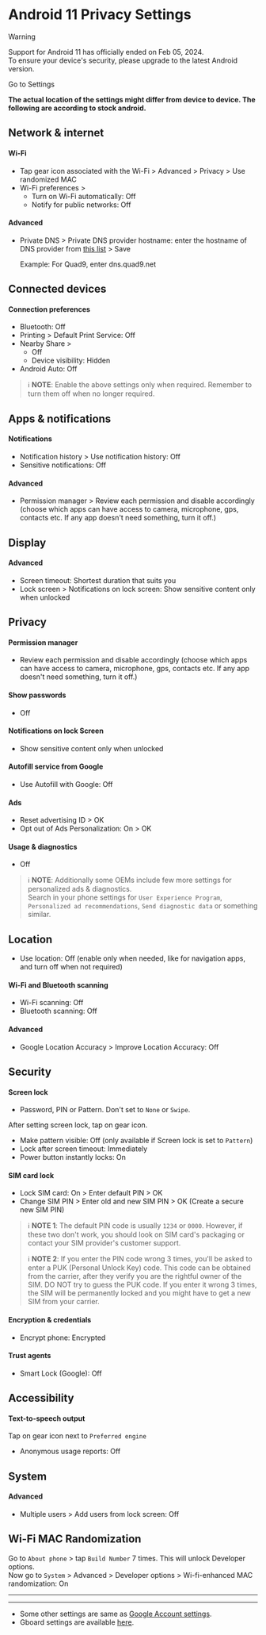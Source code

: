 # Android 11 Privacy Settings

> [!WARNING]
> Support for Android 11 has officially ended on Feb 05, 2024.
<br>To ensure your device's security, please upgrade to the latest Android version.

Go to Settings

**The actual location of the settings might differ from device to device. The following are according to stock android.**



## Network & internet

#### Wi-Fi
- Tap gear icon associated with the Wi-Fi > Advanced > Privacy > Use randomized MAC
- Wi-Fi preferences > 
  - Turn on Wi-Fi automatically: Off
  - Notify for public networks: Off

#### Advanced
- Private DNS > Private DNS provider hostname: enter the hostname of DNS provider from [this list](https://www.privacyguides.org/en/dns/#recommended-providers) > Save

  Example: For Quad9, enter dns.quad9.net



## Connected devices

#### Connection preferences
- Bluetooth: Off
- Printing > Default Print Service: Off
- Nearby Share >
  - Off
  - Device visibility: Hidden
- Android Auto: Off

> :information_source: **NOTE**: Enable the above settings only when required. Remember to turn them off when no longer required.



## Apps & notifications

#### Notifications
- Notification history > Use notification history: Off
- Sensitive notifications: Off

#### Advanced
- Permission manager > Review each permission and disable accordingly (choose which apps can have access to camera, microphone, gps, contacts etc. If any app doesn't need something, turn it off.)



## Display

#### Advanced
- Screen timeout: Shortest duration that suits you
- Lock screen > Notifications on lock screen: Show sensitive content only when unlocked



## Privacy

#### Permission manager
- Review each permission and disable accordingly (choose which apps can have access to camera, microphone, gps, contacts etc. If any app doesn't need something, turn it off.)

#### Show passwords
- Off

#### Notifications on lock Screen
- Show sensitive content only when unlocked

#### Autofill service from Google
- Use Autofill with Google: Off

#### Ads
- Reset advertising ID > OK
- Opt out of Ads Personalization: On > OK

#### Usage & diagnostics
- Off
> :information_source: **NOTE**: Additionally some OEMs include few more settings for personalized ads & diagnostics.
<br>Search in your phone settings for `User Experience Program`, `Personalized ad recommendations`, `Send diagnostic data` or something similar.



## Location
- Use location: Off (enable only when needed, like for navigation apps, and turn off when not required)

#### Wi-Fi and Bluetooth scanning
- Wi-Fi scanning: Off
- Bluetooth scanning: Off

#### Advanced
- Google Location Accuracy > Improve Location Accuracy: Off



## Security

#### Screen lock
- Password, PIN or Pattern. Don't set to `None` or `Swipe`.

After setting screen lock, tap on gear icon.

- Make pattern visible: Off (only available if Screen lock is set to `Pattern`)
- Lock after screen timeout: Immediately
- Power button instantly locks: On

#### SIM card lock
- Lock SIM card: On > Enter default PIN > OK
- Change SIM PIN > Enter old and new SIM PIN > OK (Create a secure new SIM PIN)

> :information_source: **NOTE 1**: The default PIN code is usually `1234` or `0000`. However, if these two don't work, you should look on SIM card's packaging or contact your SIM provider's customer support.
>
> :information_source: **NOTE 2**: If you enter the PIN code wrong 3 times, you'll be asked to enter a PUK (Personal Unlock Key) code. This code can be obtained from the carrier, after they verify you are the rightful owner of the SIM. DO NOT try to guess the PUK code. If you enter it wrong 3 times, the SIM will be permanently locked and you might have to get a new SIM from your carrier.

#### Encryption & credentials
- Encrypt phone: Encrypted

#### Trust agents
- Smart Lock (Google): Off



## Accessibility

#### Text-to-speech output

Tap on gear icon next to `Preferred engine`

- Anonymous usage reports: Off



## System

#### Advanced
- Multiple users > Add users from lock screen: Off



## Wi-Fi MAC Randomization
Go to `About phone` > tap `Build Number` 7 times. This will unlock Developer options.
<br>Now go to `System` > Advanced > Developer options > Wi-fi-enhanced MAC randomization: On


---
---


- Some other settings are same as [Google Account settings](https://github.com/StellarSand/privacy-settings/blob/main/Privacy%20Settings/Google-Account.md).
- Gboard settings are available [here](https://github.com/StellarSand/privacy-settings/blob/main/Privacy%20Settings/Gboard.md).